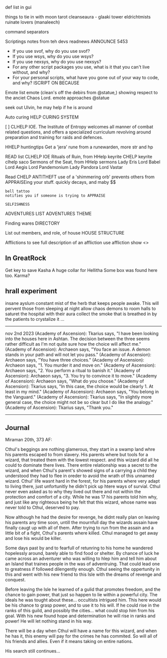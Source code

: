 def list in gui

things to tie in with 
    moon tarot
    cleanseaura - glaaki
    tower
    eldrichtmists
    ruinate lovers (manaleech)

command separators

Scriptings notes from teh devs
readnews ANNOUNCE 5453
 - If you use svof, why do you use svof?
 - If you use wsys, why do you use wsys?
 - If you use nexsys, why do you use nexsys?
 - For any other script packages you use, what is it that you can't live without, and why?
 - For your personal scripts, what have you gone out of your way to code, and why?
    ISCRIPT ON <client> BECAUSE <reason>


Emote list
    emote (clean's off the debirs from @statue,) showing respect to the anciet Chaos Lord.
    emote approaches @statue

seek out Ulvin, he may help if he is around

Auto curing
    HELP CURING SYSTEM

[ ] CLHELP IOE. 
    The Institute of Entropy welcomes all manner of
    combat related questions, and offers a specialized curriculum revolving
    around preparation and training for raids and defences.


HHELP huntingtips
    Get a 'jera' rune from a runewarden, more str and hp

READ list
    CLHELP IOE
    Rituals of Ruin, from HHelp keyrite
    CHELP keyrite
    clhelp saco
    Sermons of the Seat, from HHelp sermons
    Lady Eris
    Lord Babel
    Lord Aegis
    Lord Pandemonium
    Lady Pandora
    Lord Vastar

Read CHELP ANTITHEFT
    use of a 'shimmering orb' prevents others from APPRAISEing your stuff.
    quickly decays, and maby $$

    bell tattoo
    notifies you if someone is trying to APPRAISE

    SELFISHNESS

ADVENTURES LIST
ADVENTURES THEME

Finding wares
    DIRECTORY <item>

List out members, and role, of house
HOUSE STRUCTURE

Afflictions
    to see full description of an affliction use
    affliction show <>

In GreatRock
-----------
Get key to save Kasha
A huge collar for Hellitha
Some box was found here too. Karma?


hrall experiment
--------------------
insane ayslum
constant mist of the herb that keeps people awake.
This will pervent those from sleeping
at night allow chaos demons to room halls to saturet the hospital with their aura
collect the smoke that is breathed in by the patients to crystalize it
...

---------------------------
nov 2nd 2023
(Academy of Ascension): Tkarius says, "I have been looking into the houses 
here in Ashtan. The decision between the three seems rather difficult as I'm 
not quite sure how the choice will affect me."
(Academy of Ascension): Archaeon says, "You face an issue. A demon stands in 
your path and will not let you pass."
(Academy of Ascension): Archaeon says, "You have three choices."
(Academy of Ascension): Archaeon says, "1. You murder it and move on."
(Academy of Ascension): Archaeon says, "2. You perform a ritual to banish it."
(Academy of Ascension): Archaeon says, "3. You try to convince it to move."
(Academy of Ascension): Archaeon says, "What do you choose."
(Academy of Ascension): Tkarius says, "In this case, the choice would be 
clearly 1. At least in my mind."
(Academy of Ascension): Archaeon says, "You belong in the Vanguard."
(Academy of Ascension): Tkarius says, "In slightly more general case, the 
choice might not be so clear but I do like the analogy."
(Academy of Ascension): Tkarius says, "Thank you."










---------------------------
 Journal
---------------------------


Miraman 20th, 373 AF:

   
Cthul's beggings are nothing glamerous, they start in a swamp land whre
his parents escaped to from slavery. His parents where but tools for a
wizard, that treated them with the lowest respect. and this wizard did
all he could to dominate there lives. There entire relationship was a
secret to the wizard, and when Cthul's parent's showed signs of a
carrying a child they understood they had to flee in oreder to avoid the
wrath of this unnamed wizard. Cthul' life wasnt hard in the forest, for
his parents where very adapt to living there, just unfortunitly he
didn't pick up htere ways of survial. Cthul never even asked as to why
they lived out there and not within the protection and comfort of a
city. While he was 17 his parents told him why, and just like any
righteous being he felt that this wizard, whose name was never told to
Cthul, deserved to pay.

Now although he had the desire for revenge, he didnt really plan on
leaving his parents any time soon, untill the mournfull day the wizards
assain have finally caugt up with all of them. After trying to run from
the assain and a little bit of a fight, Cthul's parents where killed.
Cthul managed to get away and lose his would be killer.

Some days past by and to fearfull of retunring to his home he wandered
hopelessly around, barely able to find food or shelter. By chance of
luck he came across an adventurer who was willing to hlep him and tell
him about an Island that traines people in the was of adventruing. That
could lead one to greatness if followed dilengently enough. Cthul seeing
the oppertunity in this and went with his new friend to this Isle with
the dreams of revenge and conquest.

Before leaving the Isle he learned of a gulid that promotes freedom, and
the chance to gain power, that just so happen to lie within a powerful
city. The ideals he was tought about these... occultists intrigued him.
This here would be his chance to grasp power, and to use it to his will.
If he could rise in the ranks of this guild, and possibly the cities...
what could stop him from his goal. With his new found hope and
determination he will rise in ranks and power! He will let nothing stand
in his way.

There will be a day when Cthul will have a name for this wizard, and
when he has it, this enemy will pay for the crimes he has commited. So
will all of his friends and allies. Even if it means taking on entire
nations.


His search still continues...






